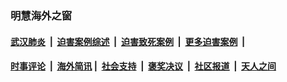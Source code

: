 
### 明慧海外之窗

####  [武汉肺炎](indexes/365.md?t=01140600) &nbsp;|&nbsp;  [迫害案例综述](indexes/328.md?t=01140600) &nbsp;|&nbsp; [迫害致死案例](indexes/277.md?t=01140600)  &nbsp;|&nbsp; [更多迫害案例](indexes/81.md?t=01140600)  &nbsp;|&nbsp; 
####  [时事评论](indexes/251.md?t=01140600) &nbsp;|&nbsp; [海外简讯](indexes/245.md?t=01140600)&nbsp;|&nbsp;  [社会支持](indexes/140.md?t=01140600) &nbsp;|&nbsp; [褒奖决议](indexes/282.md?t=01140600) &nbsp;|&nbsp; [社区报道](indexes/91.md?t=01140600)  &nbsp;|&nbsp; [天人之间](indexes/78.md?t=01140600) 

